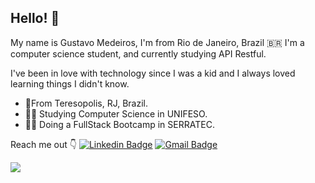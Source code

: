 ## Hello! 👋

My name is Gustavo Medeiros, I'm from Rio de Janeiro, Brazil 🇧🇷 I'm a computer science student, and currently studying API Restful.

I've been in love with technology since I was a kid and I always loved learning things I didn't know.

- 📍From Teresopolis, RJ, Brazil.
- 🧑‍🎓 Studying Computer Science in UNIFESO.
- 🧑‍💻 Doing a FullStack Bootcamp in SERRATEC.

Reach me out 👇
[![Linkedin Badge](https://img.shields.io/badge/-LinkedIn-blue?style=flat-square&logo=Linkedin&logoColor=white&link=https://www.linkedin.com/in/guxmedeiros/)](https://www.linkedin.com/in/guxmedeiros/)  [![Gmail Badge](https://img.shields.io/badge/-Gmail-c14438?style=flat-square&logo=Gmail&logoColor=white&link=mailtogustavommoyses@gmail.com)](mailto:gustavommoyses@gmail.com)

<a href="https://github.com/guxmedeiros"><img src="https://github-readme-stats.vercel.app/api/top-langs/?username=guxmedeiros&layout=compact&theme=dark"/></a>

<!-- <a href="https://github.com/guxmedeiros"><img src="https://github-readme-stats.vercel.app/api?username=guxmedeiros&show_icons=true&theme=dark&include_all_commits=true&count_private=true" alt="guxmedeiros"/></a> -->

<!--
**guxmedeiros/guxmedeiros** is a ✨ _special_ ✨ repository because its `README.md` (this file) appears on your GitHub profile.

Here are some ideas to get you started:

- 🔭 I’m currently working on ...
- 🌱 I’m currently learning ...
- 👯 I’m looking to collaborate on ...
- 🤔 I’m looking for help with ...
- 💬 Ask me about ...
- 📫 How to reach me: ...
- 😄 Pronouns: ...
- ⚡ Fun fact: ...
-->
